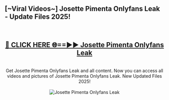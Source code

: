 <h2>[~Viral Videos~] Josette Pimenta Onlyfans Leak - Update Files 2025!</h2>
<br>
<div align="center">
<h2><a href="https://betterlinks.top/A2PfLJ" rel="nofollow">🔴 CLICK HERE 🌐==►► Josette Pimenta Onlyfans Leak</a></h2>
<br>
Get Josette Pimenta Onlyfans Leak and all content. Now you can access all videos and pictures of Josette Pimenta Onlyfans Leak. New Updated Files 2025!
<br>
<br>
<a href="https://betterlinks.top/A2PfLJ" rel="nofollow" data-target="animated-image.originalLink"><img src="https://i.ibb.co.com/WyWwxjT/player-gif2.gif" alt="Josette Pimenta Onlyfans Leak" style="max-width: 100%; display: inline-block;" data-target="animated-image.originalImage"></a>
</div>
<br>

